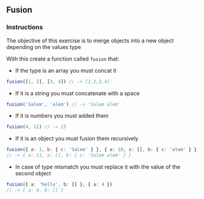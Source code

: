 ## Fusion

### Instructions

The objective of this exercise is to merge objects into a new object depending on the values type

With this create a function called `fusion` that:

- If the type is an array you must concat it

```js
fusion([1, 2], [3, 4]) // -> [1,2,3,4]
```

- If it is a string you must concatenate with a space

```js
fusion('Salem', 'alem') // -> 'Salem alem'
```

- If it is numbers you must added them

```js
fusion(4, 11) // -> 15
```

- If it is an object you must fusion them recursively

```js
fusion({ a: 1, b: { c: 'Salem' } }, { a: 10, x: [], b: { c: 'alem' } })
// -> { a: 11, x: [], b: { c: 'Salem alem' } }
```

- In case of type mismatch you must replace it with the value of the second object

```js
fusion({ a: 'hello', b: [] }, { a: 4 })
// -> { a: 4, b: [] }
```

